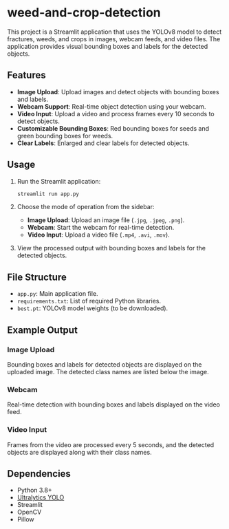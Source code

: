 # weed-and-crop-detection

This project is a Streamlit application that uses the YOLOv8 model to detect fractures, weeds, and crops in images, webcam feeds, and video files. The application provides visual bounding boxes and labels for the detected objects.

## Features
- **Image Upload**: Upload images and detect objects with bounding boxes and labels.
- **Webcam Support**: Real-time object detection using your webcam.
- **Video Input**: Upload a video and process frames every 10 seconds to detect objects.
- **Customizable Bounding Boxes**: Red bounding boxes for seeds and green bounding boxes for weeds.
- **Clear Labels**: Enlarged and clear labels for detected objects.

## Usage

1. Run the Streamlit application:
   ```bash
   streamlit run app.py
   ```

2. Choose the mode of operation from the sidebar:
   - **Image Upload**: Upload an image file (`.jpg`, `.jpeg`, `.png`).
   - **Webcam**: Start the webcam for real-time detection.
   - **Video Input**: Upload a video file (`.mp4`, `.avi`, `.mov`).

3. View the processed output with bounding boxes and labels for the detected objects.

## File Structure
- `app.py`: Main application file.
- `requirements.txt`: List of required Python libraries.
- `best.pt`: YOLOv8 model weights (to be downloaded).

## Example Output

### Image Upload
Bounding boxes and labels for detected objects are displayed on the uploaded image. The detected class names are listed below the image.

### Webcam
Real-time detection with bounding boxes and labels displayed on the video feed.

### Video Input
Frames from the video are processed every 5 seconds, and the detected objects are displayed along with their class names.

## Dependencies
- Python 3.8+
- [Ultralytics YOLO](https://github.com/ultralytics/ultralytics)
- Streamlit
- OpenCV
- Pillow


